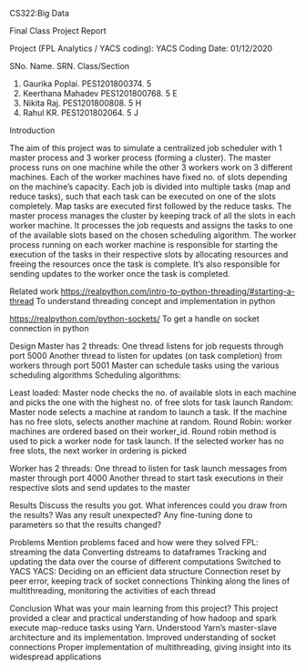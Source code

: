 
CS322:Big Data






Final Class Project Report

Project (FPL Analytics / YACS coding):  YACS Coding                          Date: 01/12/2020

SNo.  Name.              SRN.             Class/Section
1.    Gaurika Poplai.   PES1201800374.   5 
2.    Keerthana Mahadev PES1201800768.   5 E
3.    Nikita Raj.       PES1201800808.   5 H
4.    Rahul KR.         PES1201802064.   5 J

Introduction

The aim of this project was to simulate a centralized job scheduler with 1 master process and 3 worker process (forming a cluster). 
The master process runs on one machine while the other 3 workers work on 3 different machines. Each of the worker machines have fixed no. of slots depending on the machine’s capacity.
Each job is divided into multiple tasks (map and reduce tasks), such that each task can be executed on one of the slots completely. 
Map tasks are executed first followed by the reduce tasks.
 The master process manages the cluster by keeping track of all the slots in each worker machine. 
It processes the job requests and assigns the tasks to one of the available slots based on the chosen scheduling algorithm.
The worker process running on each worker machine is responsible for starting the execution of the tasks in their respective slots by allocating resources and freeing the resources once the task is complete. It’s also responsible for sending updates to the worker once the task is completed.

Related work
https://realpython.com/intro-to-python-threading/#starting-a-thread 
To understand threading concept and implementation in python

https://realpython.com/python-sockets/ 
To get a handle on socket connection in python

Design
Master has 2 threads:
One thread listens for job requests through port 5000
Another thread to listen for updates (on task completion) from workers through port 5001
Master can schedule tasks using the various scheduling algorithms
Scheduling algorithms:

Least loaded:
Master node checks the no. of available slots in each machine and picks the one with the highest no. of free slots for task launch
Random:
Master node selects a machine at random to launch a task. If the machine has no free slots, selects another machine at random.
Round Robin: 
worker machines are ordered based on their worker_id. Round robin method is used to pick a worker node for task launch. If the selected worker has no free slots, the next worker in ordering is picked

Worker has 2 threads:
One thread to listen for task launch messages from master through port 4000
Another thread to start task executions in their respective slots and send updates to the master

Results
Discuss the results you got. 
What inferences could you draw from the results? 
Was any result unexpected? Any fine-tuning done to parameters so that the results changed?



Problems
Mention problems faced and how were they solved
FPL:
streaming the data
Converting dstreams to dataframes 
Tracking and updating the data over the course of different computations
Switched to YACS 
YACS:
Deciding on an efficient data structure
Connection reset by peer error, keeping track of socket connections
Thinking along the lines of multithreading, monitoring the activities of each thread


Conclusion
What was your main learning from this project?
This project provided a clear and practical understanding of how hadoop and spark execute map-reduce tasks using Yarn.
Understood Yarn’s master-slave architecture and its implementation.
Improved understanding of socket connections
Proper implementation of multithreading, giving insight into its widespread applications 







